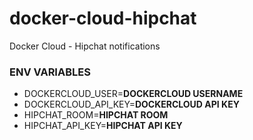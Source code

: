# docker-cloud-hipchat
Docker Cloud - Hipchat notifications

### ENV VARIABLES

- DOCKERCLOUD_USER=**DOCKERCLOUD USERNAME**
- DOCKERCLOUD_API_KEY=**DOCKERCLOUD API KEY**
- HIPCHAT_ROOM=**HIPCHAT ROOM**
- HIPCHAT_API_KEY=**HIPCHAT API KEY**
